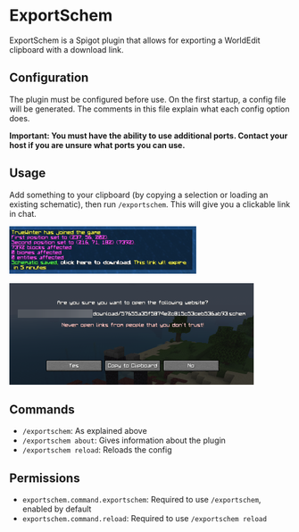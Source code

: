 # ExportSchem

ExportSchem is a Spigot plugin that allows for exporting a WorldEdit clipboard with a download link.

## Configuration

The plugin must be configured before use. On the first startup, a config file will be generated. The comments in this file explain what each config option does.

**Important: You must have the ability to use additional ports. Contact your host if you are unsure what ports you can use.**

## Usage

Add something to your clipboard (by copying a selection or loading an existing schematic), then run `/exportschem`. This will give you a clickable link in chat.

![chat message](.github/images/javaw_Rftu0xupZ9.png)

![link](.github/images/javaw_lXyZ48Lzpj.png)

## Commands

- `/exportschem`: As explained above
- `/exportschem about`: Gives information about the plugin
- `/exportschem reload`: Reloads the config

## Permissions

- `exportschem.command.exportschem`: Required to use `/exportschem`, enabled by default
- `exportschem.command.reload`: Required to use `/exportschem reload` 